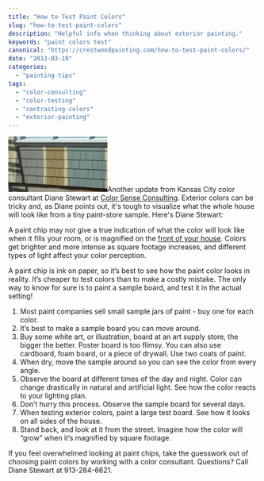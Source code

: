 ```yaml
---
title: "How to Test Paint Colors"
slug: "how-to-test-paint-colors"
description: "Helpful info when thinking about exterior painting."
keywords: "paint colors test"
canonical: "https://crestwoodpainting.com/how-to-test-paint-colors/"
date: "2013-03-19"
categories:
  - "painting-tips"
tags:
  - "color-consulting"
  - "color-testing"
  - "contrasting-colors"
  - "exterior-painting"
---
```


![exterior paint colors kansas city painter crestwood painting](images/colors-e1514764592160.jpg "Exterior Paint Colors")Another update from Kansas City color consultant Diane Stewart at [Color Sense Consulting](http://www.colorsenseconsulting.com/). Exterior colors can be tricky and, as Diane points out, it's tough to visualize what the whole house will look like from a tiny paint-store sample. Here's Diane Stewart:

A paint chip may not give a true indication of what the color will look like when it fills your room, or is magnified on the [front of your house](https://crestwoodpainting.com/exterior-paint-important/). Colors get brighter and more intense as square footage increases, and different types of light affect your color perception.

A paint chip is ink on paper, so it’s best to see how the paint color looks in reality. It’s cheaper to test colors than to make a costly mistake. The only way to know for sure is to paint a sample board, and test it in the actual setting!

1. Most paint companies sell small sample jars of paint - buy one for each color.
2. It’s best to make a sample board you can move around.
3. Buy some white art, or illustration, board at an art supply store, the bigger the better. Poster board is too flimsy. You can also use cardboard, foam board, or a piece of drywall. Use two coats of paint.
4. When dry, move the sample around so you can see the color from every angle.
5. Observe the board at different times of the day and night. Color can change drastically in natural and artificial light. See how the color reacts to your lighting plan.
6. Don’t hurry this process. Observe the sample board for several days.
7. When testing exterior colors, paint a large test board. See how it looks on all sides of the house.
8. Stand back, and look at it from the street. Imagine how the color will “grow” when it’s magnified by square footage.

If you feel overwhelmed looking at paint chips, take the guesswork out of choosing paint colors by working with a color consultant. Questions? Call Diane Stewart at 913-284-6621.
